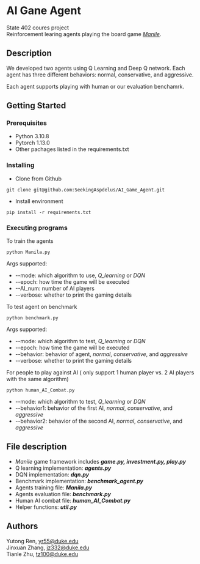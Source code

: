 # AI Gane Agent

State 402 coures project\
Reinforcement learing agents playing the board game [_Manile_](<https://en.wikipedia.org/wiki/Manila_(board_game)>).

## Description

We developed two agents using Q Learning and Deep Q network. Each agent has three different behaviors: normal, conservative, and aggressive.

Each agent supports playing with human or our evaluation benchamrk.

## Getting Started

### Prerequisites

- Python 3.10.8
- Pytorch 1.13.0
- Other pachages listed in the requirements.txt

### Installing

- Clone from Github

```
git clone git@github.com:SeekingAspdelus/AI_Game_Agent.git
```

- Install environment

```
pip install -r requirements.txt
```

### Executing programs

To train the agents

```
python Manila.py
```

Args supported:

- --mode: which algorithm to use, _Q_learning_ or _DQN_
- --epoch: how time the game will be executed
- --AI_num: number of AI players
- --verbose: whether to print the gaming details

To test agent on benchmark

```
python benchmark.py
```

Args supported:

- --mode: which algorithm to test, _Q_learning_ or _DQN_
- --epoch: how time the game will be executed
- --behavior: behavior of agent, _normal_, _conservative_, and _aggressive_
- --verbose: whether to print the gaming details

For people to play against AI ( only support 1 human player vs. 2 AI players with the same algorithm)

```
python human_AI_Combat.py
```

- --mode: which algorithm to test, _Q_learning_ or _DQN_
- --behavior1: behavior of the first AI, _normal_, _conservative_, and _aggressive_
- --behavior2: behavior of the second AI, _normal_, _conservative_, and _aggressive_

## File description

- _Manile_ game framework includes **_game.py, investment.py, play.py_**
- Q learning implementation: **_agents.py_**
- DQN implementation: **_dqn.py_**
- Benchmark implementation: **_benchmark_agent.py_**
- Agents training file: **_Manila.py_**
- Agents evaluation file: **_benchmark.py_**
- Human AI combat file: **_human_AI_Combat.py_**
- Helper functions: **_util.py_**

## Authors

Yutong Ren, yr55@duke.edu  
Jinxuan Zhang, jz332@duke.edu  
Tianle Zhu, tz100@duke.edu
